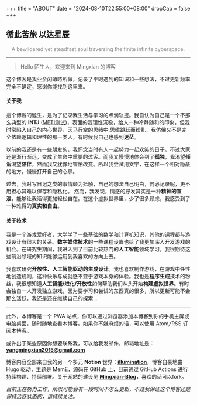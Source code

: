 +++
title = "ABOUT"
date = "2024-08-10T22:55:00+08:00"
dropCap = false
+++

<!-- <video src="QmZgXJwFNRAyUEuU36jReXtyjESeTWEGZpcJGuWSnbRTf1" poster="../images/viva-la-vida.jpg"></video> -->

<h2 class="motto">循此苦旅 以达星辰</h2>
<p style="text-align:center"><font color='#888888'>A bewildered yet steadfast soul traversing the finite infinite cyberspace.</font></p>
<!-- <p style="text-align:center"><em>I used to rule the world<br>
Seas would rise when I gave the word<br>
Now in the morning I sleep alone<br>
Sweep the streets I used to own</em></p> -->

---


> Hello 陌生人，欢迎来到 Mingxian 的博客

这个博客是我业余闲暇時所做，记录了平时遇到的知识和一些想法，不过更新频率完全不确定，感谢你能找到这里来。

#### 关于我

這个博客的诞生，是为了记录我生活与学习的点滴轨迹。我自认为自己是一个不那么典型的 **INTJ** ([MBTI测试](https://www.16personalities.com/))，表面的我理性沉稳，给人一种冷静随和的印象，但我时常陷入自己的内心世界，天马行空的思绪中,思维跳跃而纷乱，我仿佛又不是完全依赖逻辑和理性的那一类人，有时候我自己也感到**迷茫**。


以前的我还是有一些朋友的，我怀念当时有人一起努力一起欢笑的日子。不过大家还是渐行渐远，变成了生命中重要的过客。而我又慢慢地体会到了**孤独**，我渴望**倾诉**渴望**陪伴**，然而我又犹豫地害怕改变。所以我尝试用文字，在这样一个相对隐蔽的地方，慢慢打开自己的心扉。

过去，我对写日记之类的事情颇为抵触，自己的想法自己明白，何必记录呢，更不用担心其难以保存和隐私化。
然而，我发现，情感的抒发其实是一种**精神的宣泄**，能够让我活得更加轻松自在。在这个虚拟世界里，少了很多顾虑，我感受到了一种难得的**真实和自由**。

<!-- 最后，如果你也爱智慧，可以去我的另一个博客逛一逛，看你能不能找到本博客的首页诗句的出处😃… -->

#### 关于技术

我是一个游戏爱好者，大学学了一些基础的数学和计算机知识，其他的课程都与游戏设计有很大的关系。**数字媒体技术**的一些课程设置也给了我更加深入开发游戏的机会。在研究生期间，我进入到了目前比较热门的**人工智能**领域学习，我很期待这些前沿领域的知识能够运用到我喜欢的方向上去。

我喜欢研究**开放性、人工智能驱动的生成设计**。我也喜欢制作游戏，在游戏中任性地创造规则，这种快乐与成就感不亚于游戏本身的体验。我也是**程序生成**技术的粉丝，我很想知道**人工智能/进化/开放性**如何帮助我们从头开始**构建虚拟世界**。有时会独自一人开发独立游戏，因为要学习和尝试的东西真的很多，所以更新可能不会那么活跃，我还是还在继续自己的探索... 

---


此外，本博客是一个 PWA 站点，你可以通过浏览器添加本博客到你的手机主屏或电脑桌面，随时随地查看本博客。如果你不嫌麻烦的话，可以使用 Atom╱RSS 订阅本博客。

或许出于某些原因你想要联系我，可以给我发邮件，邮箱地址是：**[yangmingxian2015@gmail.com](mailto:yangmingxian2015@gmail.com)**

博客内容全部来自我的另一个多元 **Notion** 世界：**[illumination](https://yangmingxian.notion.site/illumination-349fe74c80c1489e82679fe2118eda56)**，博客自豪地由 Hugo 驱动，主题是 MemE，源码在 GitHub 上，目前通过 GitHub Actions 进行持续构建、持续部署。关于网站的建设见 **[Mingxian-Blog](https://github.com/yangmingxian/yangmingxian.github.io)**，喜欢的话可以fork。


*目前正在努力工作，所以可能会有一段时间不怎么更新，不过我保证这个博客还是保持活跃状态的，请持续关注。*